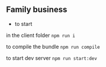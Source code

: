 ## Family business 

- to start 

in the client folder `npm run i`

to compile the bundle `npm run compile`

to start dev server `npm run start:dev`
